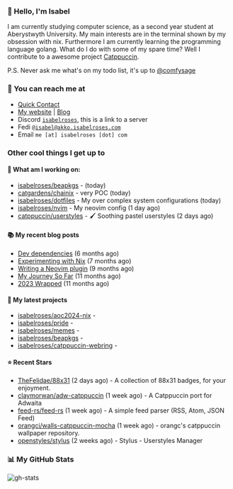 ### 👋 Hello, I'm Isabel

I am currently studying computer science, as a second year student at Aberystwyth University. My main interests are in the terminal shown by my obsession with nix. Furthermore I am currently learning the programming language golang.
What do I do with some of my spare time? Well I contribute to a awesome project [Catppuccin](https://github.com/catppuccin/catppuccin).

P.S. Never ask me what's on my todo list, it's up to [@comfysage](https://github.com/comfysage)

### 📧 You can reach me at

* [Quick Contact](https://isabel.contact)
* [My website](https://isabelroses.com) | [Blog](https://isabelroses.com/blog)
* Discord [`isabelroses`](https://discord.gg/8RVhHeJH3x), this is a link to a server
* Fedi [`@isabel@akko.isabelroses.com`](https://akko.isabelroses.com/isabel)
* Email `me [at] isabelroses [dot] com`

### Other cool things I get up to

#### 👷 What am I working on:


- [isabelroses/beapkgs](https://github.com/isabelroses/beapkgs) -  (today)
- [catgardens/chainix](https://github.com/catgardens/chainix) - very POC (today)
- [isabelroses/dotfiles](https://github.com/isabelroses/dotfiles) - My over complex system configurations  (today)
- [isabelroses/nvim](https://github.com/isabelroses/nvim) - My neovim config (1 day ago)
- [catppuccin/userstyles](https://github.com/catppuccin/userstyles) - 🖌 Soothing pastel userstyles (2 days ago)

#### 📚 My recent blog posts

- [Dev dependencies](https://isabelroses.com/blog/nix-shells-8) (6 months ago)
- [Experimenting with Nix](https://isabelroses.com/blog/experimenting-with-nix-7) (7 months ago)
- [Writing a Neovim plugin](https://isabelroses.com/blog/writing-a-neovim-plugin-6) (9 months ago)
- [My Journey So Far](https://isabelroses.com/blog/my-journey-so-far-5) (11 months ago)
- [2023 Wrapped](https://isabelroses.com/blog/2023-wrapped-4) (11 months ago)

#### 🌱 My latest projects

- [isabelroses/aoc2024-nix](https://github.com/isabelroses/aoc2024-nix) - 
- [isabelroses/pride](https://github.com/isabelroses/pride) - 
- [isabelroses/memes](https://github.com/isabelroses/memes) - 
- [isabelroses/beapkgs](https://github.com/isabelroses/beapkgs) - 
- [isabelroses/catppuccin-webring](https://github.com/isabelroses/catppuccin-webring) - 

#### ⭐ Recent Stars

- [TheFelidae/88x31](https://github.com/TheFelidae/88x31) (2 days ago) - A collection of 88x31 badges, for your enjoyment.
- [claymorwan/adw-catppuccin](https://github.com/claymorwan/adw-catppuccin) (1 week ago) - A Catppuccin port for Adwaita
- [feed-rs/feed-rs](https://github.com/feed-rs/feed-rs) (1 week ago) - A simple feed parser (RSS, Atom, JSON Feed)
- [orangci/walls-catppuccin-mocha](https://github.com/orangci/walls-catppuccin-mocha) (1 week ago) - orangc&#39;s catppuccin wallpaper repository.
- [openstyles/stylus](https://github.com/openstyles/stylus) (2 weeks ago) - Stylus - Userstyles Manager


### 📊 My GitHub Stats

![gh-stats](https://github-readme-stats-one-bice.vercel.app/api?username=isabelroses&include_all_commits=true&show_icons=true&bg_color=1e1e2e&text_color=cdd6f4&icon_color=cba6f7&title_color=94e2d5&border_color=313244&role=OWNER,ORGANIZATION_MEMBER)


